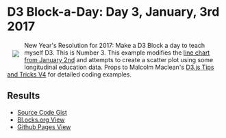 # D3 Block-a-Day: Day 3, January, 3rd 2017

<a href="https://dbetebenner.github.io/D3_01032017/"><img src="https://gist.githubusercontent.com/dbetebenner/d3c628701651f9b6bbcc8ee829ac1ad6/raw/c00692e22fddb89e6620adc10e455c2d0d733fe8/thumbnail.png" align="left" hspace="12" vspace="20"></a>

New Year's Resolution for 2017: Make a D3 Block a day to teach myself D3. This is Number 3. This example
modifies the [line chart from January 2nd](https://github.com/dbetebenner/D3_01022017) and attempts to
create a scatter plot using some longitudinal education data. Props to Malcolm Maclean's
[D3.js Tips and Tricks V4](https://leanpub.com/d3-t-and-t-v4/read) for detailed coding examples.

## Results

* [Source Code Gist](https://gist.github.com/dbetebenner/d3c628701651f9b6bbcc8ee829ac1ad6)
* [Bl.ocks.org View](http://bl.ocks.org/dbetebenner/d3c628701651f9b6bbcc8ee829ac1ad6)
* [Github Pages View](https://dbetebenner.github.io/D3_01032017/)
